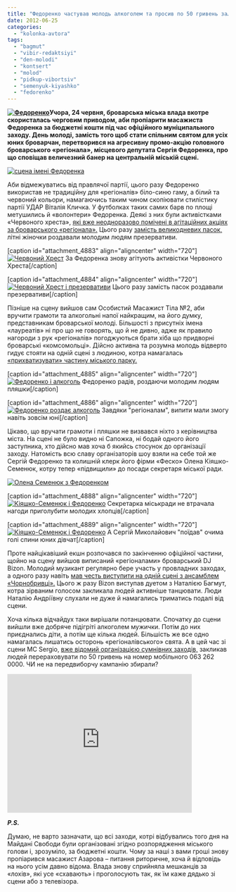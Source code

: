 ```yaml
---
title: "Федоренко частував молодь алкоголем та просив по 50 гривень за… «рінгтон».ФОТО, ВІДЕО"
date: 2012-06-25
categories: 
  - "kolonka-avtora"
tags: 
  - "bagmut"
  - "vibir-redaktsiyi"
  - "den-molodi"
  - "kontsert"
  - "molod"
  - "pidkup-vibortsiv"
  - "semenyuk-kiyashko"
  - "fedorenko"
---
```


**[![](https://mpz.brovary.org/wp-content/uploads/2012/06/DSC_5085.jpg "Федоренко")](https://mpz.brovary.org/wp-content/uploads/2012/06/DSC_5085.jpg)Учора, 24 червня, броварська міська влада вкотре скористалась черговим приводом, аби пропіарити масажиста Федоренка за бюджетні кошти під час офіційного муніципального заходу. День молоді, замість того щоб стати спільним святом для усіх юних броварчан, перетворився на агресивну промо-акцію головного броварського «регіонала», місцевого депутата Сергія Федоренка, про що сповіщав величезний банер на центральній міській сцені.**

[![](https://mpz.brovary.org/wp-content/uploads/2012/06/DSC_4713.jpg "сцена імені Федоренка")](https://mpz.brovary.org/wp-content/uploads/2012/06/DSC_4713.jpg)

Аби відмежуватись від правлячої партії, цього разу Федоренко використав не традиційну для «регіоналів» біло-синю гаму, а білий та червоний кольори, намагаючись таким чином скопіювати стилістику партії УДАР Віталія Кличка. У футболках таких самих барв по площі метушились й «волонтери» Федоренка. Деякі з них були активістками «Червоного хреста», [які вже неодноразово помічені в агітаційних акціях за броварського «регіонала».](https://mpz.brovary.org/sergiy-fedorenko-blagodiynik-a-chuzhiy-kosht/) Цього разу [замість великодневих пасок,](https://mpz.brovary.org/fedorenko-rozpochav-peredviborchu-rozdachu-produktovih-naboriv-video/) літні жіночки роздавали молодим людям презервативи.

\[caption id="attachment\_4883" align="aligncenter" width="720"\][![](https://mpz.brovary.org/wp-content/uploads/2012/06/DSC_5088.jpg "Червоний Хрест")](https://mpz.brovary.org/wp-content/uploads/2012/06/DSC_5088.jpg) За Федоренка знову агітують активістки Червоного Хреста\[/caption\]

\[caption id="attachment\_4884" align="aligncenter" width="720"\][![](https://mpz.brovary.org/wp-content/uploads/2012/06/DSC_5091.jpg "Червоний Хрест і презервативи")](https://mpz.brovary.org/wp-content/uploads/2012/06/DSC_5091.jpg) Цього разу замість пасок роздавали презервативи\[/caption\]

Пізніше на сцену вийшов сам Особистий Масажист Тіла №2, аби вручити грамоти та алкогольні напої найкращим, на його думку, представникам броварської молоді. Більшості з присутніх імена «лауреатів» ні про що не говорять, що й не дивно, адже як правило нагороди з рук «регіоналів» погоджуються брати хіба що придворні броварські «комсомольці». Дійсно активна та розумна молодь відверто гидує стояти на одній сцені з людиною, котра намагалась [«прихватизувати» частину міського парку.](https://mpz.brovary.org/kp-sluzhba-zamovnika-viznalo-pomilku/)

\[caption id="attachment\_4885" align="aligncenter" width="720"\][![](https://mpz.brovary.org/wp-content/uploads/2012/06/DSC_5153.jpg "Федоренко і алкоголь")](https://mpz.brovary.org/wp-content/uploads/2012/06/DSC_5153.jpg) Федоренко радів, роздаючи молодим людям пляшки\[/caption\]

\[caption id="attachment\_4886" align="aligncenter" width="720"\][![](https://mpz.brovary.org/wp-content/uploads/2012/06/DSC_5159.jpg "Федоренко роздає алкоголь")](https://mpz.brovary.org/wp-content/uploads/2012/06/DSC_5159.jpg) Завдяки "регіоналам", випити мали змогу навіть зовсім юні\[/caption\]

Цікаво, що вручати грамоти і пляшки не визвався ніхто з керівництва міста. На сцені не було видно ні Сапожка, ні бодай одного його заступника, хто дійсно мав хоча б якийсь стосунок до організації заходу. Натомість всю славу організаторів шоу взяли на себе той же Сергій Федоренко та колишній клерк його фірми «Феско» Олена Кіяшко-Семенюк, котру тепер «підвищили» до посади секретаря міської ради.

[![](https://mpz.brovary.org/wp-content/uploads/2012/06/DSC_5135.jpg "Олена Семенюк з Федоренком")](https://mpz.brovary.org/wp-content/uploads/2012/06/DSC_5135.jpg)

\[caption id="attachment\_4888" align="aligncenter" width="720"\][![](https://mpz.brovary.org/wp-content/uploads/2012/06/DSC_5143.jpg "Кіяшко-Семенюк і Федоренко")](https://mpz.brovary.org/wp-content/uploads/2012/06/DSC_5143.jpg) Секретарка міськради не втрачала нагоди приголубити молодих хлопців\[/caption\]

\[caption id="attachment\_4889" align="aligncenter" width="720"\][![](https://mpz.brovary.org/wp-content/uploads/2012/06/DSC_5140.jpg "Кіяшко-Семенюк і Федоренко")](https://mpz.brovary.org/wp-content/uploads/2012/06/DSC_5140.jpg) А Сергій Миколайович "поїдав" очима голі спини юних дівчат\[/caption\]

Проте найцікавіший екшн розпочався по закінченню офіційної частини, щойно на сцену вийшов виписаний «регіоналами» броварський DJ Bizon. Молодий музикант регулярно бере участь у провладних заходах, а одного разу навіть [мав честь виступити на одній сцені з ансамблем «Чорнобривці».](http://rada.pravo-znaty.org.ua/index.php%5Eoption=com_content&view=article&id=4986_2011-11-10-08-38-40&catid=1&Itemid=2.htm) Цього ж разу Bizon виступав дуетом з Наталією Багмут, котра зірваним голосом закликала людей активніше танцювати. Люди Наталію Андріївну слухали не дуже й намагались триматись подалі від сцени.

Хоча кілька відчайдух таки вирішали потанцювати. Спочатку до сцени вийшли вже добряче підігріті алкоголем мужички. Потім до них приєднались діти, а потім ще кілька людей. Більшість же все одно намагалась лишатись осторонь «регіоналівського» свята. А в цей час зі сцени MC Sergio, [вже відомий організацією сумнівних заходів,](http://old.afisha-brovary.net/clubs/clubs-new/759-faktor-x-klubu-pozitiv.html) закликав людей перераховувати по 50 гривень на номер мобільного 063 262 0000. ЧИ не на передвиборчу кампанію збирали?

<iframe src="http://www.youtube.com/embed/7_7Ch9xQF4M" height="315" width="420" frameborder="0"></iframe>

_**P.S.**_

Думаю, не варто зазначати, що всі заходи, котрі відбувались того дня на Майдані Свободи були організовані згідно розпорядження міського голови і, зрозуміло, за бюджетні кошти. Чому за наші з вами гроші знову пропіарився масажист Азарова – питання риторичне, хоча й відповідь на нього усім давно відома. Влада знову сприйняла мешканців за «лохів», які усе «схавають» і проголосують так, як їм каже дядько зі сцени або з телевізора.
